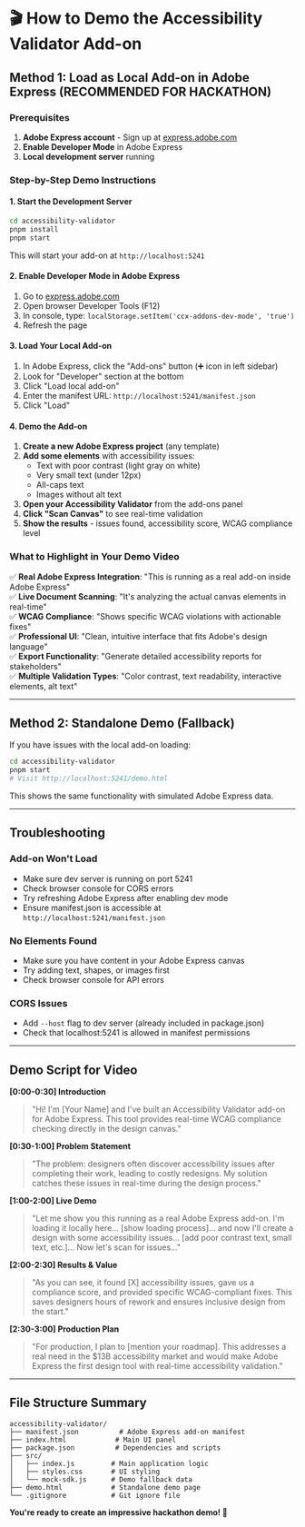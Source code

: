 # 🎬 How to Demo the Accessibility Validator Add-on

## Method 1: Load as Local Add-on in Adobe Express (RECOMMENDED FOR HACKATHON)

### Prerequisites
1. **Adobe Express account** - Sign up at [express.adobe.com](https://express.adobe.com)
2. **Enable Developer Mode** in Adobe Express
3. **Local development server** running

### Step-by-Step Demo Instructions

#### 1. Start the Development Server
```bash
cd accessibility-validator
pnpm install
pnpm start
```
This will start your add-on at `http://localhost:5241`

#### 2. Enable Developer Mode in Adobe Express
1. Go to [express.adobe.com](https://express.adobe.com)
2. Open browser Developer Tools (F12)
3. In console, type: `localStorage.setItem('ccx-addons-dev-mode', 'true')`
4. Refresh the page

#### 3. Load Your Local Add-on
1. In Adobe Express, click the "Add-ons" button (➕ icon in left sidebar)
2. Look for "Developer" section at the bottom
3. Click "Load local add-on"
4. Enter the manifest URL: `http://localhost:5241/manifest.json`
5. Click "Load"

#### 4. Demo the Add-on
1. **Create a new Adobe Express project** (any template)
2. **Add some elements** with accessibility issues:
   - Text with poor contrast (light gray on white)
   - Very small text (under 12px)
   - All-caps text
   - Images without alt text
3. **Open your Accessibility Validator** from the add-ons panel
4. **Click "Scan Canvas"** to see real-time validation
5. **Show the results** - issues found, accessibility score, WCAG compliance level

### What to Highlight in Your Demo Video

✅ **Real Adobe Express Integration**: "This is running as a real add-on inside Adobe Express"  
✅ **Live Document Scanning**: "It's analyzing the actual canvas elements in real-time"  
✅ **WCAG Compliance**: "Shows specific WCAG violations with actionable fixes"  
✅ **Professional UI**: "Clean, intuitive interface that fits Adobe's design language"  
✅ **Export Functionality**: "Generate detailed accessibility reports for stakeholders"  
✅ **Multiple Validation Types**: "Color contrast, text readability, interactive elements, alt text"  

---

## Method 2: Standalone Demo (Fallback)

If you have issues with the local add-on loading:

```bash
cd accessibility-validator
pnpm start
# Visit http://localhost:5241/demo.html
```

This shows the same functionality with simulated Adobe Express data.

---

## Troubleshooting

### Add-on Won't Load
- Make sure dev server is running on port 5241
- Check browser console for CORS errors
- Try refreshing Adobe Express after enabling dev mode
- Ensure manifest.json is accessible at `http://localhost:5241/manifest.json`

### No Elements Found
- Make sure you have content in your Adobe Express canvas
- Try adding text, shapes, or images first
- Check browser console for API errors

### CORS Issues
- Add `--host` flag to dev server (already included in package.json)
- Check that localhost:5241 is allowed in manifest permissions

---

## Demo Script for Video

**[0:00-0:30] Introduction**
> "Hi! I'm [Your Name] and I've built an Accessibility Validator add-on for Adobe Express. This tool provides real-time WCAG compliance checking directly in the design canvas."

**[0:30-1:00] Problem Statement**
> "The problem: designers often discover accessibility issues after completing their work, leading to costly redesigns. My solution catches these issues in real-time during the design process."

**[1:00-2:00] Live Demo**
> "Let me show you this running as a real Adobe Express add-on. I'm loading it locally here... [show loading process]... and now I'll create a design with some accessibility issues... [add poor contrast text, small text, etc.]... Now let's scan for issues..."

**[2:00-2:30] Results & Value**
> "As you can see, it found [X] accessibility issues, gave us a compliance score, and provided specific WCAG-compliant fixes. This saves designers hours of rework and ensures inclusive design from the start."

**[2:30-3:00] Production Plan**
> "For production, I plan to [mention your roadmap]. This addresses a real need in the $13B accessibility market and would make Adobe Express the first design tool with real-time accessibility validation."

---

## File Structure Summary

```
accessibility-validator/
├── manifest.json          # Adobe Express add-on manifest
├── index.html            # Main UI panel
├── package.json          # Dependencies and scripts
├── src/
│   ├── index.js         # Main application logic
│   ├── styles.css       # UI styling
│   └── mock-sdk.js      # Demo fallback data
├── demo.html            # Standalone demo page
└── .gitignore           # Git ignore file
```

**You're ready to create an impressive hackathon demo! 🚀**
